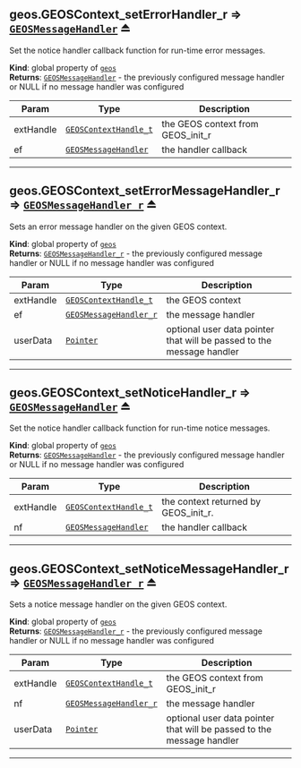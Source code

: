 <a name="exp_module_geos--geos.GEOSContext_setErrorHandler_r"></a>

## geos.GEOSContext\_setErrorHandler\_r ⇒ [<code>GEOSMessageHandler</code>](/typedefs-enums/typedefs-enums.html#GEOSMessageHandler) ⏏
Set the notice handler callback function for run-time error messages.

**Kind**: global property of [<code>geos</code>](/typedefs-enums/typedefs-enums.html#module_geos)  
**Returns**: [<code>GEOSMessageHandler</code>](/typedefs-enums/typedefs-enums.html#GEOSMessageHandler) - the previously configured message handler or NULL if no message handler was configured  

| Param | Type | Description |
| --- | --- | --- |
| extHandle | [<code>GEOSContextHandle\_t</code>](/typedefs-enums/typedefs-enums.html#GEOSContextHandle_t) | the GEOS context from GEOS_init_r |
| ef | [<code>GEOSMessageHandler</code>](/typedefs-enums/typedefs-enums.html#GEOSMessageHandler) | the handler callback |


---
<a name="exp_module_geos--geos.GEOSContext_setErrorMessageHandler_r"></a>

## geos.GEOSContext\_setErrorMessageHandler\_r ⇒ [<code>GEOSMessageHandler\_r</code>](/typedefs-enums/typedefs-enums.html#GEOSMessageHandler_r) ⏏
Sets an error message handler on the given GEOS context.

**Kind**: global property of [<code>geos</code>](/typedefs-enums/typedefs-enums.html#module_geos)  
**Returns**: [<code>GEOSMessageHandler\_r</code>](/typedefs-enums/typedefs-enums.html#GEOSMessageHandler_r) - the previously configured message handler or NULL if no message handler was configured  

| Param | Type | Description |
| --- | --- | --- |
| extHandle | [<code>GEOSContextHandle\_t</code>](/typedefs-enums/typedefs-enums.html#GEOSContextHandle_t) | the GEOS context |
| ef | [<code>GEOSMessageHandler\_r</code>](/typedefs-enums/typedefs-enums.html#GEOSMessageHandler_r) | the message handler |
| userData | [<code>Pointer</code>](/typedefs-enums/typedefs-enums.html#Pointer) | optional user data pointer that will be passed to the message handler |


---
<a name="exp_module_geos--geos.GEOSContext_setNoticeHandler_r"></a>

## geos.GEOSContext\_setNoticeHandler\_r ⇒ [<code>GEOSMessageHandler</code>](/typedefs-enums/typedefs-enums.html#GEOSMessageHandler) ⏏
Set the notice handler callback function for run-time notice messages.

**Kind**: global property of [<code>geos</code>](/typedefs-enums/typedefs-enums.html#module_geos)  
**Returns**: [<code>GEOSMessageHandler</code>](/typedefs-enums/typedefs-enums.html#GEOSMessageHandler) - the previously configured message handler or NULL if no message handler was configured  

| Param | Type | Description |
| --- | --- | --- |
| extHandle | [<code>GEOSContextHandle\_t</code>](/typedefs-enums/typedefs-enums.html#GEOSContextHandle_t) | the context returned by GEOS_init_r. |
| nf | [<code>GEOSMessageHandler</code>](/typedefs-enums/typedefs-enums.html#GEOSMessageHandler) | the handler callback |


---
<a name="exp_module_geos--geos.GEOSContext_setNoticeMessageHandler_r"></a>

## geos.GEOSContext\_setNoticeMessageHandler\_r ⇒ [<code>GEOSMessageHandler\_r</code>](/typedefs-enums/typedefs-enums.html#GEOSMessageHandler_r) ⏏
Sets a notice message handler on the given GEOS context.

**Kind**: global property of [<code>geos</code>](/typedefs-enums/typedefs-enums.html#module_geos)  
**Returns**: [<code>GEOSMessageHandler\_r</code>](/typedefs-enums/typedefs-enums.html#GEOSMessageHandler_r) - the previously configured message handler or NULL if no message handler was configured  

| Param | Type | Description |
| --- | --- | --- |
| extHandle | [<code>GEOSContextHandle\_t</code>](/typedefs-enums/typedefs-enums.html#GEOSContextHandle_t) | the GEOS context from GEOS_init_r |
| nf | [<code>GEOSMessageHandler\_r</code>](/typedefs-enums/typedefs-enums.html#GEOSMessageHandler_r) | the message handler |
| userData | [<code>Pointer</code>](/typedefs-enums/typedefs-enums.html#Pointer) | optional user data pointer that will be passed to the message handler |


---
